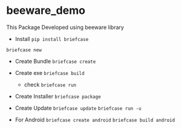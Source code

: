 # beeware_demo
This Package Developed using beeware library

-   Install
`pip install briefcase`

`briefcase new`

-   Create Bundle
`briefcase create`

-   Create exe
    `briefcase build`
    -   check 
    `briefcase run`

-   Create Installer
    `briefcase package`

-   Create Update
    `briefcase update`
    `briefcase run -u`

-   For Android
    `briefcase create android`
    `briefcase build android`

    


